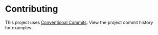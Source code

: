 # Contributing
This project uses [Conventional Commits](https://www.conventionalcommits.org/).
View the project commit history for examples.
